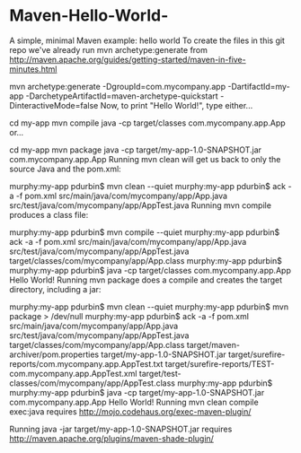 # Maven-Hello-World-
A simple, minimal Maven example: hello world
To create the files in this git repo we've already run mvn archetype:generate from http://maven.apache.org/guides/getting-started/maven-in-five-minutes.html

mvn archetype:generate -DgroupId=com.mycompany.app -DartifactId=my-app -DarchetypeArtifactId=maven-archetype-quickstart -DinteractiveMode=false
Now, to print "Hello World!", type either...

cd my-app
mvn compile
java -cp target/classes com.mycompany.app.App
or...



cd my-app
mvn package
java -cp target/my-app-1.0-SNAPSHOT.jar com.mycompany.app.App
Running mvn clean will get us back to only the source Java and the pom.xml:



murphy:my-app pdurbin$ mvn clean --quiet
murphy:my-app pdurbin$ ack -a -f
pom.xml
src/main/java/com/mycompany/app/App.java
src/test/java/com/mycompany/app/AppTest.java
Running mvn compile produces a class file:

murphy:my-app pdurbin$ mvn compile --quiet
murphy:my-app pdurbin$ ack -a -f
pom.xml
src/main/java/com/mycompany/app/App.java
src/test/java/com/mycompany/app/AppTest.java
target/classes/com/mycompany/app/App.class
murphy:my-app pdurbin$ 
murphy:my-app pdurbin$ java -cp target/classes com.mycompany.app.App
Hello World!
Running mvn package does a compile and creates the target directory, including a jar:




murphy:my-app pdurbin$ mvn clean --quiet
murphy:my-app pdurbin$ mvn package > /dev/null
murphy:my-app pdurbin$ ack -a -f
pom.xml
src/main/java/com/mycompany/app/App.java
src/test/java/com/mycompany/app/AppTest.java
target/classes/com/mycompany/app/App.class
target/maven-archiver/pom.properties
target/my-app-1.0-SNAPSHOT.jar
target/surefire-reports/com.mycompany.app.AppTest.txt
target/surefire-reports/TEST-com.mycompany.app.AppTest.xml
target/test-classes/com/mycompany/app/AppTest.class
murphy:my-app pdurbin$ 
murphy:my-app pdurbin$ java -cp target/my-app-1.0-SNAPSHOT.jar com.mycompany.app.App
Hello World!
Running mvn clean compile exec:java requires http://mojo.codehaus.org/exec-maven-plugin/



Running java -jar target/my-app-1.0-SNAPSHOT.jar requires http://maven.apache.org/plugins/maven-shade-plugin/
